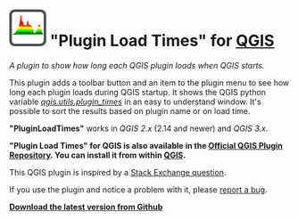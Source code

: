 # ![icon](https://github.com/mstuyts/Plugin-Load-Times/blob/master/PluginLoadTimes/icon.png?raw=true) "Plugin Load Times" for [QGIS](http://qgis.org)
*A plugin to show how long each QGIS plugin loads when QGIS starts.*

This plugin adds a toolbar button and an item to the plugin menu to see how long each plugin loads during QGIS startup. It shows the QGIS python variable *[qgis.utils.plugin_times](https://github.com/qgis/QGIS/blob/b1b647349ac5d43a6f0b1a308dd7480f11dded63/python/utils.py#L358)* in an easy to understand window. It's possible to sort the results based on plugin name or on load time.

**"PluginLoadTimes"** works in *QGIS 2.x* (2.14 and newer) and *QGIS 3.x*.  

**"Plugin Load Times" for QGIS is also available in the [Official QGIS Plugin Repository](http://plugins.qgis.org/plugins/PluginLoadTimes/). You can install it from within [QGIS](http://qgis.org).**

This QGIS plugin is inspired by a [Stack Exchange question](http://gis.stackexchange.com/questions/209129/how-to-tell-which-qgis-plugins-are-slow-to-load/209131).

If you use the plugin and notice a problem with it, please [report a bug](https://github.com/mstuyts/Plugin-Load-Times/issues).

**[Download the latest version from Github](https://github.com/mstuyts/Plugin-Load-Times/releases/latest)**